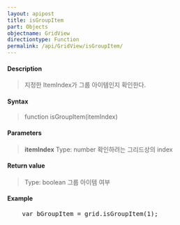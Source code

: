 ```yaml
---
layout: apipost
title: isGroupItem
part: Objects
objectname: GridView
directiontype: Function
permalink: /api/GridView/isGroupItem/
---
```



#### Description

> 지정한 ItemIndex가 그룹 아이템인지 확인한다.

#### Syntax

> function isGroupItem(itemIndex)

#### Parameters

> **itemIndex**
> Type: number
> 확인하려는 그리드상의 index

#### Return value

> Type: boolean
> 그룹 아이템 여부

#### Example

<pre class="prettyprint">
    var bGroupItem = grid.isGroupItem(1);
</pre>

